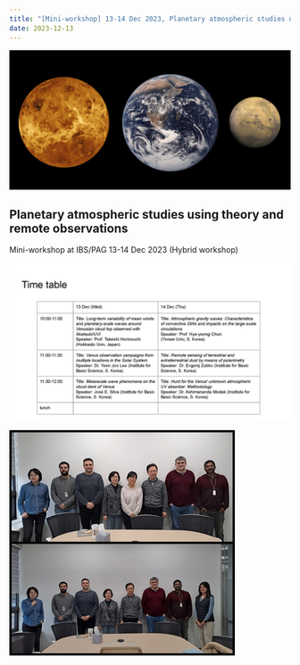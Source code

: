 ```yaml
---
title: "[Mini-workshop] 13-14 Dec 2023, Planetary atmospheric studies using theory and remote observations"
date: 2023-12-13
---
```


![image](VEMimage.png)

## Planetary atmospheric studies using theory and remote observations

Mini-workshop at IBS/PAG
13-14 Dec 2023 (Hybrid workshop)

![Mini-workshop](20231213_timetable.jpg)

![Mini-workshop](20231214.jpg)
